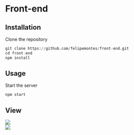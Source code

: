 # Front-end

## Installation

Clone the repository

```python
git clone https://github.com/felipemontes/front-end.git
cd front-end
npm install
```

## Usage

Start the server

```python
npm start
```

## View

![](https://i.imgur.com/VzU6KcF.jpg)  
![](https://i.imgur.com/pl2xmTa.jpg)

